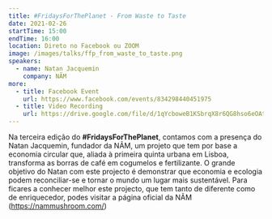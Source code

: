 ```yaml
---
title: ‎#FridaysForThePlanet - From Waste to Taste
date: 2021-02-26
startTime: 15:00
endTime: 16:00
location: Direto no Facebook ou ZOOM
image: /images/talks/ffp_from_waste_to_taste.png
speakers:
  - name: Natan Jacquemin
    company: NÃM
more:
  - title: Facebook Event
    url: https://www.facebook.com/events/834298440451975
  - title: Video Recording
    url: https://drive.google.com/file/d/1qYcboweB1KSbrqX8r6QG8hso6eOAt5_Q/view?usp=sharing
---
```


Na terceira edição do **#FridaysForThePlanet**, contamos com a presença do Natan Jacquemin, fundador da NÃM, um projeto que tem por base a economia circular que, aliada à primeira quinta urbana em Lisboa, transforma as borras de café em cogumelos e fertilizante.  O grande objetivo do Natan com este projecto é demonstrar que economia e ecologia podem reconciliar-se e tornar o mundo um lugar mais sustentável. 
Para ficares a conhecer melhor  este projecto, que tem tanto de diferente como de enriquecedor, podes visitar a página oficial da NÃM (https://nammushroom.com/)